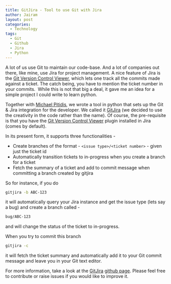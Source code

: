 ```yaml
---
title: GitJira - Tool to use Git with Jira
author: Jairam
layout: post
categories:
  - Technology
tags:
  - Git
  - Github
  - Jira
  - Python
---
```

A lot of us use Git to maintain our code-base. And a lot of companies out there, like mine, use Jira for project management. A nice feature of Jira is the [Git Version Control Viewer](https://marketplace.atlassian.com/plugins/com.xiplink.jira.git.jira_git_plugin), which lets one track all the commits made against a ticket. The catch being, you have to mention the ticket number in your commits.  While this is not that big a deal, it gave me an idea for a simple project I could write to learn python.

Together with [Michael Pitidis](https://github.com/mpitid), we wrote a tool in python that sets up the Git & Jira integration for the developer. We called it [GitJira](https://github.com/jairamc/gitjira) (we decided to use the creativity in the code rather than the name). Of course, the pre-requisite is that you have the [Git Version Control Viewer](https://marketplace.atlassian.com/plugins/com.xiplink.jira.git.jira_git_plugin) plugin installed in Jira (comes by default).

In its present form, it supports three functionalities -

  * Create branches of the format - `<issue type>/<ticket number>` - given just the ticket id
  * Automatically transition tickets to in-progress when you create a branch for a ticket
  * Fetch the summary of a ticket and add to commit message when committing a branch created by gitjira

So for instance, if you do

```sh
gitjira -b ABC-123
```

it will automatically query your Jira instance and get the issue type (lets say a bug) and create a branch called -

```sh
bug/ABC-123
```

and will change the status of the ticket to in-progress.

When you try to commit this branch

```sh
gitjira -c
```

it will fetch the ticket summary and automatically add it to your Git commit message and leave you in your Git text editor.

For more information, take a look at the [GitJira](https://github.com/jairamc/gitjira) [github page](https://github.com/jairamc/gitjira). Please feel free to contribute or raise issues if you would like to improve it.
